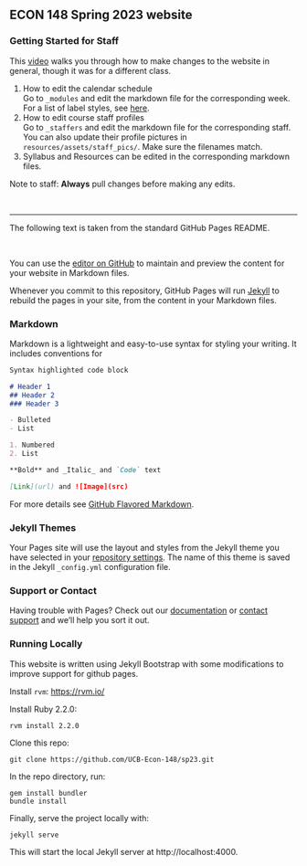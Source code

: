 ## ECON 148 Spring 2023 website

### Getting Started for Staff
This [video](https://www.youtube.com/watch?v=azPPK5aOcV0) walks you through how to make changes to the website in general, though it was for a different class.

1. How to edit the calendar schedule  
Go to `_modules` and edit the markdown file for the corresponding week. For a list of label styles, see [here](./_sass/custom/module.scss). 
2. How to edit course staff profiles  
Go to `_staffers` and edit the markdown file for the corresponding staff. You can also update their profile pictures in `resources/assets/staff_pics/`. Make sure the filenames match. 
3. Syllabus and Resources can be edited in the corresponding markdown files.   

Note to staff: **Always** pull changes before making any edits. 

<br>

---

The following text is taken from the standard GitHub Pages README.

<br>

You can use the [editor on GitHub](https://github.com/pmarsceill/test-jtd/edit/master/README.md) to maintain and preview the content for your website in Markdown files.

Whenever you commit to this repository, GitHub Pages will run [Jekyll](https://jekyllrb.com/) to rebuild the pages in your site, from the content in your Markdown files.

### Markdown

Markdown is a lightweight and easy-to-use syntax for styling your writing. It includes conventions for

```markdown
Syntax highlighted code block

# Header 1
## Header 2
### Header 3

- Bulleted
- List

1. Numbered
2. List

**Bold** and _Italic_ and `Code` text

[Link](url) and ![Image](src)
```

For more details see [GitHub Flavored Markdown](https://guides.github.com/features/mastering-markdown/).

### Jekyll Themes

Your Pages site will use the layout and styles from the Jekyll theme you have selected in your [repository settings](https://github.com/pmarsceill/test-jtd/settings). The name of this theme is saved in the Jekyll `_config.yml` configuration file.

### Support or Contact

Having trouble with Pages? Check out our [documentation](https://help.github.com/categories/github-pages-basics/) or [contact support](https://github.com/contact) and we’ll help you sort it out.

### Running Locally

This website is written using Jekyll Bootstrap with some modifications to
improve support for github pages.

Install `rvm`: https://rvm.io/

Install Ruby 2.2.0:

    rvm install 2.2.0

Clone this repo:

    git clone https://github.com/UCB-Econ-148/sp23.git

In the repo directory, run:

    gem install bundler
    bundle install

Finally, serve the project locally with:

    jekyll serve

This will start the local Jekyll server at http://localhost:4000.
